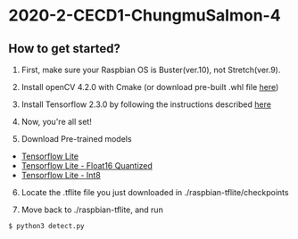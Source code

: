 # 2020-2-CECD1-ChungmuSalmon-4

## How to get started?

1. First, make sure your Raspbian OS is Buster(ver.10), not Stretch(ver.9).

2. Install openCV 4.2.0 with Cmake (or download pre-built .whl file [here](https://github.com/dltpdn/opencv-for-rpi/releases))

3. Install Tensorflow 2.3.0 by following the instructions described [here](https://github.com/PINTO0309/Tensorflow-bin/#usage:)

4. Now, you're all set!

5. Download Pre-trained models
  - [Tensorflow Lite](https://drive.google.com/file/d/1tgA0FMYOVpMepJ2jO-3NPaBVsYHj6cDD/view?usp=sharing)
  - [Tensorflow Lite - Float16 Quantized](https://drive.google.com/file/d/1tdkDEmYbzkZXn9Da39Qzj_sum3vNnju5/view?usp=sharing)
  - [Tensorflow Lite - Int8](https://drive.google.com/file/d/1tFeDfaE3RZLStduTwA3eE4_n4o2-0Kp4/view?usp=sharing)

6. Locate the .tflite file you just downloaded in ./raspbian-tflite/checkpoints

7. Move back to ./raspbian-tflite, and run
  ```bash
  $ python3 detect.py
  ```
